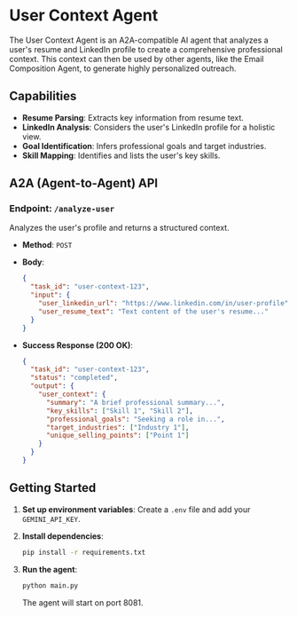 # User Context Agent

The User Context Agent is an A2A-compatible AI agent that analyzes a user's resume and LinkedIn profile to create a comprehensive professional context. This context can then be used by other agents, like the Email Composition Agent, to generate highly personalized outreach.

## Capabilities

- **Resume Parsing**: Extracts key information from resume text.
- **LinkedIn Analysis**: Considers the user's LinkedIn profile for a holistic view.
- **Goal Identification**: Infers professional goals and target industries.
- **Skill Mapping**: Identifies and lists the user's key skills.

## A2A (Agent-to-Agent) API

### Endpoint: `/analyze-user`

Analyzes the user's profile and returns a structured context.

- **Method**: `POST`
- **Body**:
  ```json
  {
    "task_id": "user-context-123",
    "input": {
      "user_linkedin_url": "https://www.linkedin.com/in/user-profile",
      "user_resume_text": "Text content of the user's resume..."
    }
  }
  ```

- **Success Response (200 OK)**:
  ```json
  {
    "task_id": "user-context-123",
    "status": "completed",
    "output": {
      "user_context": {
        "summary": "A brief professional summary...",
        "key_skills": ["Skill 1", "Skill 2"],
        "professional_goals": "Seeking a role in...",
        "target_industries": ["Industry 1"],
        "unique_selling_points": ["Point 1"]
      }
    }
  }
  ```

## Getting Started

1.  **Set up environment variables**:
    Create a `.env` file and add your `GEMINI_API_KEY`.

2.  **Install dependencies**:
    ```bash
    pip install -r requirements.txt
    ```

3.  **Run the agent**:
    ```bash
    python main.py
    ```
    The agent will start on port 8081.
